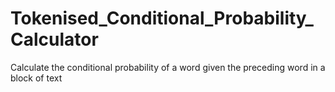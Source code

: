 # Tokenised_Conditional_Probability_Calculator
 Calculate the conditional probability of a word given the preceding word in a block of text
